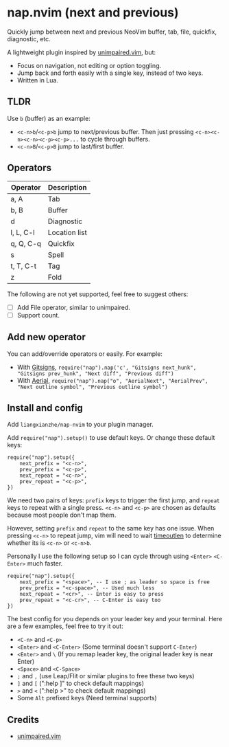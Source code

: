 # nap.nvim (next and previous)

Quickly jump between next and previous NeoVim buffer, tab, file, quickfix, diagnostic, etc.

A lightweight plugin inspired by [unimpaired.vim](https://github.com/tpope/vim-unimpaired), but:

* Focus on navigation, not editing or option toggling.
* Jump back and forth easily with a single key, instead of two keys.
* Written in Lua.

## TLDR

Use `b` (buffer) as an example:

* `<c-n>b`/`<c-p>b` jump to next/previous buffer. Then just pressing
`<c-n><c-n><c-n><c-p><c-p>...` to cycle through buffers.
* `<c-n>B`/`<c-p>B` jump to last/first buffer. 

## Operators

| Operator    | Description   |
| ----------- | -----------   |
| a, A        | Tab           |
| b, B        | Buffer        |
| d           | Diagnostic    |
| l, L, C-l   | Location list |
| q, Q, C-q   | Quickfix      |
| s           | Spell         |
| t, T, C-t   | Tag           |
| z           | Fold           |

The following are not yet supported, feel free to suggest others:
- [ ] Add File operator, similar to unimpaired.
- [ ] Support count.

## Add new operator

You can add/override operators or easily. For example: 

* With [Gitsigns](https://github.com/lewis6991/gitsigns.nvim), `require("nap").nap('c', "Gitsigns next_hunk", "Gitsigns prev_hunk", "Next diff", "Previous diff")`
* With [Aerial](https://github.com/stevearc/aerial.nvim), `require("nap").nap("o", "AerialNext", "AerialPrev", "Next outline symbol", "Previous outline symbol")`

## Install and config

Add `liangxianzhe/nap-nvim` to your plugin manager. 

Add `require("nap").setup()` to use default keys. Or change these default keys:

```
require("nap").setup({
    next_prefix = "<c-n>",
    prev_prefix = "<c-p>",
    next_repeat = "<c-n>",
    prev_repeat = "<c-p>",
})
```

We need two pairs of keys: `prefix` keys to trigger the first jump, and `repeat` keys to repeat with
a single press. `<c-n>` and `<c-p>` are chosen as defaults because most people don't map them.

However, setting `prefix` and `repeat` to the same key has one issue. When pressing `<c-n>` to
repeat jump, vim will need to wait
[timeoutlen](https://neovim.io/doc/user/options.html#'timeoutlen') to determine whether its is
`<c-n>` or `<c-n>b`.

Personally I use the following setup so I can cycle through using `<Enter>` `<C-Enter>` much faster.
```
require("nap").setup({
    next_prefix = "<space>", -- I use ; as leader so space is free
    prev_prefix = "<c-space>", -- Used much less 
    next_repeat = "<cr>", -- Enter is easy to press
    prev_repeat = "<c-cr>", -- C-Enter is easy too
})
```

The best config for you depends on your leader key and your terminal. Here are a few examples,
feel free to try it out:

* `<C-n>` and `<C-p>`
* `<Enter>` and `<C-Enter>` (Some terminal doesn't support `C-Enter`)
* `<Enter>` and `\` (If you remap leader key, the original leader key is near Enter)
* `<Space>` and `<C-Space>`
* `;` and `,` (use Leap/Flit or similar plugins to free these two keys)
* `]` and `[` (":help ]" to check default mappings)
* `>` and `<` (":help >" to check default mappings)
* Some `Alt` prefixed keys (Need terminal supports)

## Credits

* [unimpaired.vim](https://github.com/tpope/vim-unimpaired)
